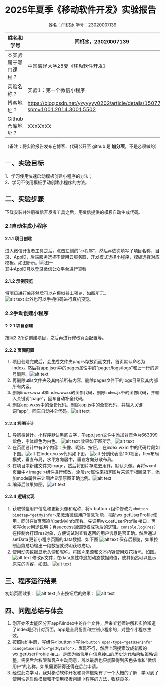 # 2025年夏季《移动软件开发》实验报告



<center>姓名：闫枳冰  学号：23020007139</center>

| 姓名和学号         | 闫枳冰，23020007139                  |
| -------------------- | -------------------------------- |
| 本实验属于哪门课程？ | 中国海洋大学25夏《移动软件开发》 |
| 实验名称？           | 实验1：第一个微信小程序          |
| 博客地址？           | https://blog.csdn.net/yyyyyyy0202/article/details/150779937?spm=1001.2014.3001.5502                       |
| Github仓库地址？     | XXXXXXX                          |

（备注：将实验报告发布在博客、代码公开至 github 是 **加分项**，不是必须做的）



## **一、实验目标**

1、学习使用快速启动模板创建小程序的方法；  
2、学习不使用模板手动创建小程序的方法。



## 二、实验步骤
下载安装并注册微信开发者工具之后，用微信提供的模板自动生成代码。
### 2.1自动生成小程序

#### 2.1.1 项目创建
进入微信开发者工具之后，点击左侧的“小程序”，然后再依次填写了项目名称、目录、AppID，后端服务选择不使用云服务器，开发模式选择小程序，模板选择对应模板。如图所示。![图一](image.png)  
其中AppID可以登录微信公众平台进行查看
#### 2.1.2 示例预览
将项目进行编译然后可以在模拟器上预览，如图所示。  
![alt text](image-1.png)
此外也可以手机扫码进行真机预览。
### 2.2手动创建小程序
#### 2.2.1 项目创建
按照2.2所讲创建项目，之后再进行修改页面配置等。
#### 2.2.2 页面配置
1. 项目创建完成后，会生成文件夹pages存放页面文件，首页默认命名为index。然后将app.json中的pages属性中的"pages/logs/logs"和上一行的逗号删除。![alt text](image-3.png)
2. 再删除utils文件夹及其内部所有内容。删除pages文件下的logs目录及其内部所有内容。  
3. 删除index.wxml和index.wxss的全部代码，删除index.js中的全部代码，并输入关键词“page”，回车自动补全代码。
4. 删除app.wxss中的全部代码。删除app.js中的全部代码，并输入关键词“app”，回车自动补全代码。![alt text](image-4.png)
#### 2.2.3 视图设计
1. 导航栏设计。小程序默认黑底白字，在app.json文件中添加背景色为663399紫色，字体颜色为白色。
   ![alt text](image-5.png)
   效果如下图所示。![alt text](image-6.png)
2. 在页面设计中有3个内容：头像、昵称、按钮。
在index.wxml中的代码片段如下图。![alt](image-7.png)
在index.wxss代码如下图。
![alt](image-8.png)
分别代表高100视窗，flex布局模式，垂直布局，水平方向居中，垂直方向分散布局。
3. 在项目中新建文件夹image，然后将图片存进去用作，默认头像。再将wxml页面中< image >组件进行修改，添加src属性来指定图片来源于根目录下，添加mode属性来让图片显示原图正确比例。![alt text](image-9.png)
4. 编译后效果如图。![alt text](image-10.png)
#### 2.2.4 逻辑实现
1. 获取微信用户信息和更新头像和昵称。将< button >组件修改为`<button bindtap="getMyInfo">`来激活微信用户信息功能，搭配wx.getUserProfile使用。同时在js页面追加getMyInfo函数。先调用wx.getUserProfile 接口，再填写desc用途说明；再success回调授权成功后的逻辑。`console.log(res)`在控制台打印res对象，方便调试时查看返回的用户信息是否正确。然后通过 setData 更新小程序页面的data数据。如下图
   ![alt text](image-11.png)
保存后预览，如果控制台能成功输出一段数据就说明获取成功。
2. 使用动态数据显示头像和昵称。将图片来源和文本内容使用双花括号。如图。
![alt text](image-12.png)
修改js文件，在data属性中追加动态数据的值，使其仍然可以显示原先的内容，如图。
![alt text](image-13.png)

## 三、程序运行结果
初始页面效果：
![alt text](image-14.png)
点击按钮后的效果：
![alt text](image-15.png)


## 四、问题总结与体会
1. 刚开始不太能区分开app和index中的各个文件，后来听老师讲解和实验知道了index是只针对页面，app是全局配置和控制小程序的，对整个小程序生效。
2. 按照lab1手册，写组件< button >写为`<button open-type="getUserInfo" bindgetuserinfo="getMyInfo">`，发现不行，然后上网搜索改成新版的 wx.getUserProfile 接口。是因为微信用户信息接口的历史迭代和隐私策略调整，需要后台权限和客户主动同意，所以最后也只能获得到灰色头像和“微信用户”的名称。如果需要获得还得在后台申请。
3. 经过此次学习，我对移动软件开发和具体框架有了一个大概的了解，学习到了使用快速启动模板和不使用模板创建小程序的方法，收获良多。

